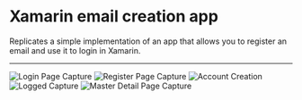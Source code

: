 # Xamarin email creation app

Replicates a simple implementation of an app that allows you 
to register an email and use it to login in Xamarin. 

---

![Login Page Capture]("./AppPhotos/LoginCapture.png")
![Register Page Capture]("./AppPhotos/RegisterCapture.png")
![Account Creation]("./AppPhotos/AccountCreateCapture.png")
![Logged Capture]("./AppPhotos/LoogedCapture.png")
![Master Detail Page Capture]("./AppPhotos/MasterDetailCapture.png")


